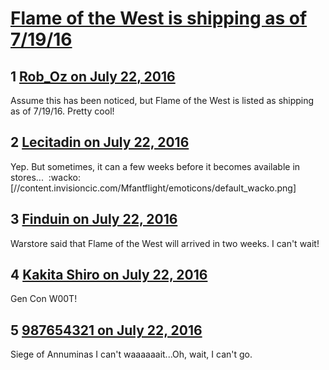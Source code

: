 # [Flame of the West is shipping as of 7/19/16](https://community.fantasyflightgames.com/topic/225520-flame-of-the-west-is-shipping-as-of-71916/)

## 1 [Rob_Oz on July 22, 2016](https://community.fantasyflightgames.com/topic/225520-flame-of-the-west-is-shipping-as-of-71916/?do=findComment&comment=2321135)

Assume this has been noticed, but Flame of the West is listed as shipping as of 7/19/16. Pretty cool!

## 2 [Lecitadin on July 22, 2016](https://community.fantasyflightgames.com/topic/225520-flame-of-the-west-is-shipping-as-of-71916/?do=findComment&comment=2321312)

Yep. But sometimes, it can a few weeks before it becomes available in stores...  :wacko: [//content.invisioncic.com/Mfantflight/emoticons/default_wacko.png]

## 3 [Finduin on July 22, 2016](https://community.fantasyflightgames.com/topic/225520-flame-of-the-west-is-shipping-as-of-71916/?do=findComment&comment=2321435)

Warstore said that Flame of the West will arrived in two weeks. I can't wait!

## 4 [Kakita Shiro on July 22, 2016](https://community.fantasyflightgames.com/topic/225520-flame-of-the-west-is-shipping-as-of-71916/?do=findComment&comment=2321448)

Gen Con W00T!

## 5 [987654321 on July 22, 2016](https://community.fantasyflightgames.com/topic/225520-flame-of-the-west-is-shipping-as-of-71916/?do=findComment&comment=2321646)

Siege of Annuminas I can't waaaaaait...Oh, wait, I can't go.

